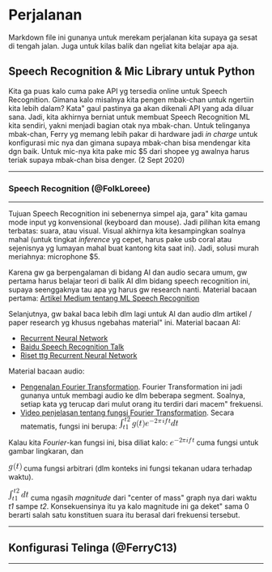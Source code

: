 
# Perjalanan

Markdown file ini gunanya untuk merekam perjalanan kita supaya ga sesat di tengah jalan. Juga untuk kilas balik dan ngeliat kita belajar apa aja.

## Speech Recognition & Mic Library untuk Python 
Kita ga puas kalo cuma pake API yg tersedia online untuk Speech Recognition. Gimana kalo misalnya kita pengen mbak-chan untuk ngertiin kita lebih dalam? Kata" gaul pastinya ga akan dikenali API yang ada diluar sana. Jadi, kita akhirnya berniat untuk membuat Speech Recognition ML kita sendiri, yakni menjadi bagian otak nya mbak-chan.
Untuk telinganya mbak-chan, Ferry yg memang lebih pakar di hardware jadi *in charge* untuk konfigurasi mic nya dan gimana supaya mbak-chan bisa mendengar kita dgn baik. Untuk mic-nya kita pake mic $5 dari shopee yg awalnya harus teriak supaya mbak-chan bisa denger. (2 Sept 2020)
<hr>

### Speech Recognition (@FolkLoreee)

<hr>

Tujuan Speech Recognition ini sebenernya simpel aja, gara" kita gamau mode input yg konvensional (keyboard dan mouse). Jadi pilihan kita emang terbatas: suara, atau visual. Visual akhirnya kita kesampingkan soalnya mahal (untuk tingkat *inference* yg cepet, harus pake usb coral atau sejenisnya yg lumayan mahal buat kantong kita saat ini). Jadi, solusi murah meriahnya: microphone $5. 

Karena gw ga berpengalaman di bidang AI dan audio secara umum, gw pertama harus belajar teori di balik AI dlm bidang speech recognition ini, supaya seenggaknya tau apa yg harus gw research nanti.
Material bacaan pertama: [Artikel Medium tentang ML Speech Recognition](https://medium.com/@ageitgey/machine-learning-is-fun-part-6-how-to-do-speech-recognition-with-deep-learning-28293c162f7a)

Selanjutnya, gw bakal baca lebih dlm lagi untuk AI dan audio dlm artikel / paper research yg khusus ngebahas material" ini.
Material bacaan AI:
* [Recurrent Neural Network](https://medium.com/@ageitgey/machine-learning-is-fun-part-2-a26a10b68df3)
* [Baidu Speech Recognition Talk](https://www.youtube.com/watch?v=9dXiAecyJrY&feature=youtu.be&t=13874)
* [Riset ttg Recurrent Neural Network](http://www.cs.toronto.edu/~graves/icml_2006.pdf)

Material bacaan audio:
* [Pengenalan Fourier Transformation](https://en.wikipedia.org/wiki/Fourier_transform). Fourier Transformation ini jadi gunanya untuk membagi audio ke dlm beberapa segment. Soalnya, setiap kata yg terucap dari mulut orang itu terdiri dari macem" frekuensi.
* [Video penjelasan tentang fungsi Fourier Transformation](https://www.youtube.com/watch?v=spUNpyF58BY). Secara matematis, fungsi ini berupa:  ![Fungsi Fourier](Equations/Fourier01.gif)
 
Kalau kita *Fourier*-kan fungsi ini, bisa diliat kalo: ![Fungsi Fourier01](Equations/Fourier02.gif)
cuma fungsi untuk gambar lingkaran, dan 

![Fungsi Fourier02](Equations/Fourier03.gif) cuma fungsi arbitrari (dlm konteks ini fungsi tekanan udara terhadap waktu). 

![Fungsi Fourier03](Equations/Fourier04.gif)
cuma ngasih *magnitude* dari "center of mass" graph nya dari waktu *t1* sampe *t2*. Konsekuensinya itu ya kalo magnitude ini ga deket" sama 0 berarti salah satu konstituen suara itu berasal dari frekuensi tersebut.

<hr>

## Konfigurasi Telinga (@FerryC13)

<hr>